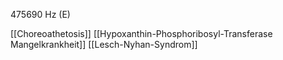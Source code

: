 475690 Hz (E)

[[Choreoathetosis]]
[[Hypoxanthin-Phosphoribosyl-Transferase Mangelkrankheit]]
[[Lesch-Nyhan-Syndrom]]
